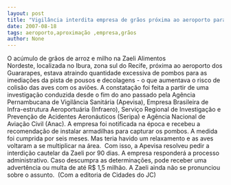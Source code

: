 ```yaml
---
layout: post
title: "Vigilância interdita empresa de grãos próxima ao aeroporto para evitar atração de pombos"
date: 2007-08-18
tags: aeroporto,aproximação ,empresa,grãos
author: None
---
```

O ac&uacute;mulo de gr&atilde;os de arroz e milho na Zaeli Alimentos Nordeste,&nbsp;localizada no Ibura, zona sul do Recife, pr&oacute;xima ao aeroporto dos Guararapes, estava atraindo quantidade excessiva de pombos para as imedia&ccedil;&otilde;es da pista de pousos e decolagens - o que aumentava o risco de colis&atilde;o das aves com os avi&otilde;es.
A constata&ccedil;&atilde;o foi feita a partir de uma investiga&ccedil;&atilde;o conduzida desde o fim do ano passado pela&nbsp;Ag&ecirc;ncia Pernambucana de Vigil&acirc;ncia Sanit&aacute;ria (Apevisa), Empresa Brasileira de Infra-estrutura Aeroportu&aacute;ria (Infraero), Servi&ccedil;o Regional de Investiga&ccedil;&atilde;o e Preven&ccedil;&atilde;o de Acidentes Aeron&aacute;uticos (Seripa) e Ag&ecirc;ncia Nacional de Avia&ccedil;&atilde;o Civil (Anac). 
A empresa foi notificada na &eacute;poca e recebeu a recomenda&ccedil;&atilde;o de instalar armadilhas para capturar os pombos. A medida foi cumprida por seis meses. Mas teria havido um relaxamento e as aves voltaram a se multiplicar na &aacute;rea.&nbsp;
Com isso, a Apevisa resolveu pedir a interdi&ccedil;&atilde;o cautelar da Zaeli por 90 dias.&nbsp;A empresa responder&aacute; a processo administrativo. Caso descumpra as determina&ccedil;&otilde;es, pode receber uma advert&ecirc;ncia ou multa de at&eacute;&nbsp;R$ 1,5 milh&atilde;o.&nbsp;A Zaeli&nbsp;ainda n&atilde;o se pronunciou sobre o assunto.&nbsp;
(Com a editoria de Cidades do JC) 